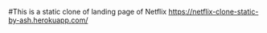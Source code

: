 #This is a static clone of landing page of Netflix
https://netflix-clone-static-by-ash.herokuapp.com/
